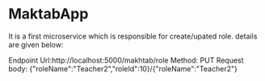 # MaktabApp

It is a first microservice which is responsible for create/upated role. details are given below:

Endpoint Url:http://localhost:5000/makhtab/role
Method: PUT
Request body: {"roleName":"Teacher2","roleId":10}/{"roleName":"Teacher2"}